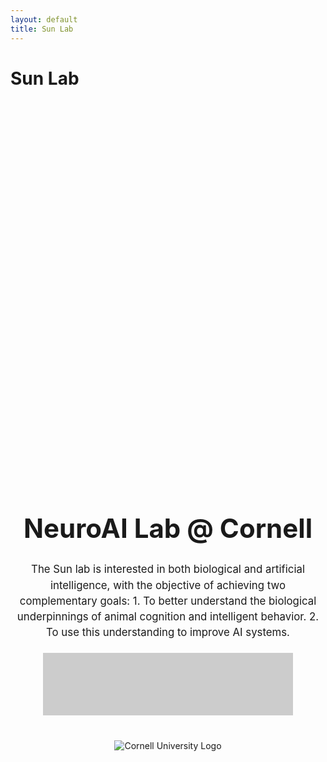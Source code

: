 ```yaml
---
layout: default
title: Sun Lab
---
```


# Sun Lab

<div style="text-align: center; padding-top: 15vh;">
    <h1 style="font-size: 3em; font-weight: bold;">NeuroAI Lab @ Cornell</h1>
    <p style="font-size: 1.2em; line-height: 1.5em; max-width: 800px; margin: 0 auto;">
        The Sun lab is interested in both biological and artificial intelligence, with the objective of achieving two complementary goals:
        1. To better understand the biological underpinnings of animal cognition and intelligent behavior.
        2. To use this understanding to improve AI systems.
    </p>
    <div style="width: 400px; height: 100px; background-color: #ccc; margin: 20px auto;"></div>
    <img src="images/cornell_logo.svg" alt="Cornell University Logo" style="margin-top: 20px; max-width: 100%; height: auto;">
</div>
